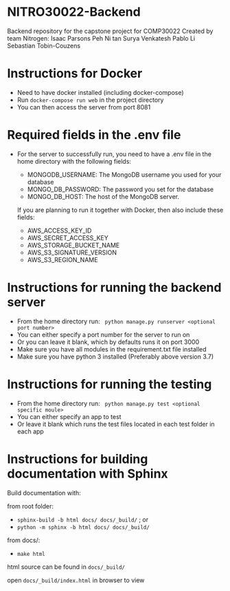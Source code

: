 # NITRO30022-Backend
Backend repository for the capstone project for COMP30022
Created by team Nitrogen:
Isaac Parsons
Peh Ni tan
Surya Venkatesh
Pablo Li
Sebastian Tobin-Couzens

# Instructions for Docker
- Need to have docker installed (including docker-compose)
- Run ```docker-compose run web``` in the project directory
- You can then access the server from port 8081

# Required fields in the .env file
- For the server to successfully run, you need to have a .env file in the home directory with the following fields:
  - MONGODB_USERNAME: The MongoDB username you used for your database
  - MONGO_DB_PASSWORD: The password you set for the database
  - MONGO_DB_HOST: The host of the MongoDB server.
  
  If you are planning to run it together with Docker, then also include these fields:
  - AWS_ACCESS_KEY_ID 
  - AWS_SECRET_ACCESS_KEY
  - AWS_STORAGE_BUCKET_NAME
  - AWS_S3_SIGNATURE_VERSION 
  - AWS_S3_REGION_NAME
  
  
# Instructions for running the backend server
- From the home directory run:
``` python manage.py runserver <optional port number>```
- You can either specify a port number for the server to run on
- Or you can leave it blank, which by defaults runs it on port 3000
- Make sure you have all modules in the requirement.txt file installed
- Make sure you have python 3 installed (Preferably above version 3.7)

# Instructions for running the testing
- From the home directory run:
``` python manage.py test <optional specific moule>```
- You can either specify an app to test
- Or leave it blank which runs the test files located in each test folder in each app

# Instructions for building documentation with Sphinx

Build documentation with:

from root folder:
- ```sphinx-build -b html docs/ docs/_build/```  ; or
- ```python -m sphinx -b html docs/ docs/_build/```

from docs/:
- ```make html```

html source can be found in `docs/_build/`

open `docs/_build/index.html` in browser to view   
